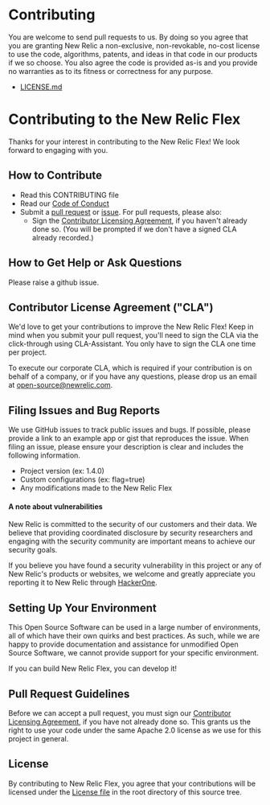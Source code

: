 # Contributing

You are welcome to send pull requests to us.  By doing so you agree that you are
granting New Relic a non-exclusive, non-revokable, no-cost license to use the
code, algorithms, patents, and ideas in that code in our products if we so
choose.  You also agree the code is provided as-is and you provide no warranties
as to its fitness or correctness for any purpose.

* [LICENSE.md](LICENSE.md)

# Contributing to the New Relic Flex
Thanks for your interest in contributing to the New Relic Flex!
We look forward to engaging with you.

## How to Contribute
* Read this CONTRIBUTING file
* Read our [Code of Conduct](CODE_OF_CONDUCT.md)
* Submit a [pull request](#pull-request-guidelines) or
  [issue](#filing-issues-and-bug-reports). For pull requests, please also:
    * Sign the [Contributor Licensing Agreement](#contributor-license-agreement-cla),
    if you haven't already done so. (You will be prompted if we don't have a
    signed CLA already recorded.)
    
## How to Get Help or Ask Questions
Please raise a github issue.

## Contributor License Agreement ("CLA")
We'd love to get your contributions to improve the New Relic Flex!
Keep in mind when you submit your pull request, you'll need to sign the CLA via
the click-through using CLA-Assistant. You only have to sign the CLA one time
per project.

To execute our corporate CLA, which is required if your contribution is on
behalf of a company, or if you have any questions, please drop us an email at
open-source@newrelic.com. 

## Filing Issues and Bug Reports
We use GitHub issues to track public issues and bugs. If possible, please
provide a link to an example app or gist that reproduces the issue. When filing
an issue, please ensure your description is clear and includes the following
information.

* Project version (ex: 1.4.0)
* Custom configurations (ex: flag=true)
* Any modifications made to the New Relic Flex

#### A note about vulnerabilities  
New Relic is committed to the security of our customers and their data. We
believe that providing coordinated disclosure by security researchers and
engaging with the security community are important means to achieve our security
goals.

If you believe you have found a security vulnerability in this project or any
of New Relic's products or websites, we welcome and greatly appreciate you
reporting it to New Relic through [HackerOne](https://hackerone.com/newrelic).

## Setting Up Your Environment
This Open Source Software can be used in a large number of environments, all of
which have their own quirks and best practices. As such, while we are happy to
provide documentation and assistance for unmodified Open Source Software, we
cannot provide support for your specific environment.

If you can build New Relic Flex, you can develop it!

## Pull Request Guidelines
Before we can accept a pull request, you must sign our
[Contributor Licensing Agreement](#contributor-license-agreement-cla), if you
have not already done so. This grants us the right to use your code under the
same Apache 2.0 license as we use for this project in general.

## License
By contributing to New Relic Flex, you agree that your contributions
will be licensed under the [License file](LICENSE.md) in the root directory of
this source tree.